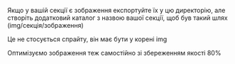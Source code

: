 Якщо у вашій секції є зображення експортуйте їх у цю директорію, але створіть
додатковий каталог з назвою вашої секції, щоб був такий шлях
(img/секція/зображення)

Це не стосується спрайту, він має бути у корені img

Оптимізуємо зображення теж самостійно зі збереженням якості 80%
